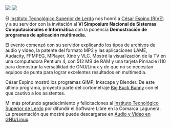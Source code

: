 
<a href="tec-lerdo-sinasci-4/tec-lerdo-sinasci-1.jpg"><img class="img-responsive" src="tec-lerdo-sinasci-4/tec-lerdo-sinasci-1-small.jpg"></a> <a href="tec-lerdo-sinasci-4/tec-lerdo-sinasci-2.jpg"><img class="img-responsive" src="tec-lerdo-sinasci-4/tec-lerdo-sinasci-2-small.jpg"></a>

El [Instituto Tecnológico Superior de Lerdo](http://www.itslerdo.edu.mx/) nos honró a [César Espino (RIVE)](http://riveonline.com/) y a su servidor con la invitación al **VI Simposium Nacional de Sistemas Computacionales e Informática** con la ponencia **Demostración de programas de aplicación multimedia.**

El evento comenzó con su servidor explicando los tipos de archivos de audio y video, la patente del formato MP3 y las aplicaciones LAME, Audacity, FFMPEG, MPlayer, Xine y VLC. Mostré la visualización de la TV en una computadora Pentium 4, con 512 MB de RAM y una tarjeta Pinnacle i110 para demostrar la versatilidad de GNU/Linux y de que no se necesitan equipos de punta para lograr excelentes resultados en multimedia.

César Espino mostró los programas GIMP, Inkscape y Blender. De este último programa, proyectó parte del cortometraje [Big Buck Bunny](http://www.bigbuckbunny.org/) con el que cautivó a los asistentes.

Mi más profundo agradecimiento y felicitaciones al [Instituto Tecnológico Superior de Lerdo](http://www.itslerdo.edu.mx/) por difundir el Software Libre en la Comarca Lagunera. La presentación que mostré puede descargarse en [Audio y Video en GNU/Linux](../presentaciones/audio-y-video-en-gnu-linux.html).

